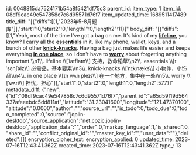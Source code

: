 id: 0048815da7524171b54a8f5421df75c3
parent_id: 
item_type: 1
item_id: 08df9cac49e547858c7c6d95571d76f7
item_updated_time: 1689511417489
title_diff: "[{\"diffs\":[[1,\"2023年5-8月题库\"]],\"start1\":0,\"start2\":0,\"length1\":0,\"length2\":11}]"
body_diff: "[{\"diffs\":[[1,\"Yeah, most of the time I've got a bag on me. It's kind of my  <ins>**lifeline**</ins>, you know? I carry all the  <ins>**essentials**</ins>  in it, like my phone, wallet, keys, and a bunch of other  <ins>**knick-knacks**</ins>. Having a bag just makes life easier and keeps everything  <ins>**in one place**</ins>, so I don't have to  <ins>**worry**</ins>  about forgetting anything important.\\\n1\\\\. lifeline \\\\[ˈlaɪflaɪn\\\\] 支持，救命稻草\\\n2\\\\. essentials \\\\[ɪˈsɛnʃəlz\\\\] 必需品，基本要素\\\n3\\\\. knick-knacks \\\\[ˈnɪkˌnæks\\\\] 小物件，小饰品\\\n4\\\\. in one place \\\\[ɪn wʌn pleɪs\\\\] 在一个地方，集中在一处\\\n5\\\\. worry \\\\[ˈwʌri\\\\] 担忧，担心\"]],\"start1\":0,\"start2\":0,\"length1\":0,\"length2\":577}]"
metadata_diff: {"new":{"id":"08df9cac49e547858c7c6d95571d76f7","parent_id":"a65d59f19d564337afeeebdc5dd811af","latitude":"31.23041600","longitude":"121.47370100","altitude":"0.0000","author":"","source_url":"","is_todo":0,"todo_due":0,"todo_completed":0,"source":"joplin-desktop","source_application":"net.cozic.joplin-desktop","application_data":"","order":0,"markup_language":1,"is_shared":0,"share_id":"","conflict_original_id":"","master_key_id":"","user_data":""},"deleted":[]}
encryption_cipher_text: 
encryption_applied: 0
updated_time: 2023-07-16T12:43:41.362Z
created_time: 2023-07-16T12:43:41.362Z
type_: 13